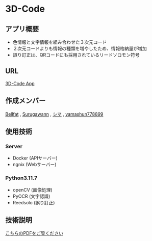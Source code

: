 # 3D-Code

##  アプリ概要
- 色情報と文字情報を組み合わせた３次元コード
- ２次元コードよりも情報の種類を増やしたため、情報格納量が増加  
- 誤り訂正は、QRコードにも採用されているリードソロモン符号

## URL
[3D-Code App](https://yax.f5.si)

## 作成メンバー
[Bellfat](https://github.com/suzusou) , [Surugawann](https://github.com/Surugawann) , [シマ](https://github.com/marz0723) , [yamashun778899](https://github.com/yamashun778899)

## 使用技術
### Server
- Docker (APIサーバー)
- ngnix (Webサーバー)

### Python3.11.7
- openCV (画像処理)
- PyOCR (文字認識)
- Reedsolo (誤り訂正)

## 技術説明
[こちらのPDFをご覧ください](3D-Code.pdf)

